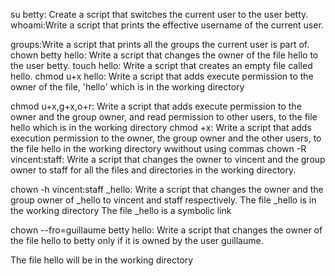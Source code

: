 su betty: Create a script that switches the current user to the user betty.
whoami:Write a script that prints the effective username of the current user.

groups:Write a script that prints all the groups the current user is part of.
chown betty hello: Write a script that changes the owner of the file hello to the user betty.
touch hello: Write a script that creates an empty file called hello.
chmod u+x hello: Write a script that adds execute permission to the owner of the file, 'hello' which is in the working directory

chmod u+x,g+x,o+r: Write a script that adds execute permission to the owner and the group owner, and read permission to other users, to the file hello which is in the working directory
chmod +x: Write a script that adds execution permission to the owner, the group owner and the other users, to the file hello in the working directory wwithout using commas
chown -R vincent:staff: Write a script that changes the owner to vincent and the group owner to staff for all the files and directories in the working directory.

chown -h vincent:staff _hello:  Write a script that changes the owner and the group owner of _hello to vincent and staff respectively.
The file _hello is in the working directory
The file _hello is a symbolic link

chown --fro=guillaume betty hello: Write a script that changes the owner of the file hello to betty only if it is owned by the user guillaume.

The file hello will be in the working directory
